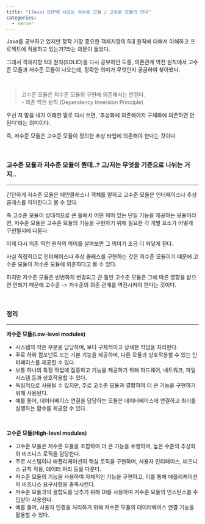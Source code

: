 ```yaml
---
title: "[Java] DIP에 나오는 저수준 모듈 / 고수준 모듈의 의미"
categories:
  - server
---
```


Java를 공부하고 있지만 정작 가장 중요한 객체지향의 5대 원칙에 대해서 이해하고 프로젝트에 적용하고 있는가?라는 의문이 들었다.

그래서 객체지향 5대 원칙(SOLID)을 다시 공부하던 도중, 의존관계 역전 원칙에서 고수준 모듈과 저수준 모듈이 나오는데, 정확한 의미가 무엇인지 궁금하여 찾아봤다.

<br/>

> 고수준 모듈은 저수준 모듈의 구현에 의존해서는 안된다.
> <br/>
> \- 의존 역전 원칙 (Dependency Inversion Principle)

우선 저 말을 내가 이해한 말로 다시 쓰면, '추상화에 의존해야지 구체화에 의존하면 안된다'라는 의미이다.

즉, 저수준 모듈은 고수준 모듈이 정의한 추상 타입에 의존해야 한다는 것이다.

<br/>

### 고수준 모듈과 저수준 모듈이 뭔데..? 고/저는 무엇을 기준으로 나뉘는 거지..

---

간단하게 저수준 모듈은 메인클래스나 객체를 말하고 고수준 모듈은 인터페이스나 추상 클래스를 의미한다고 볼 수 있다.

즉 고수준 모듈이 상대적으로 큰 틀에서 어떤 의미 있는 단일 기능을 제공하는 모듈이라면, 저수준 모듈은 고수준 모듈의 기능을 구현하기 위해 필요한 각 개별 요소가 어떻게 구현될지에 다룬다.

이제 다시 의존 역전 원칙의 의미를 살펴보면 그 의미가 조금 더 와닿게 된다.

사실 직접적으로 인터페이스나 추상 클래스를 구현하는 것은 저수준 모듈이기 때문에 고수준 모듈이 저수준 모듈에 의존하다고 볼 수 있다.

하지만 저수준 모듈은 빈번하게 변경되고 큰 틀인 고수준 모듈은 그에 따른 영향을 받으면 안되기 때문에 고수준 -> 저수준의 의존 관계를 역전시켜야 한다는 것이다.

<br/>

### 정리

---

**저수준 모듈(Low-level modules)**

- 시스템의 작은 부분을 담당하며, 보다 구체적이고 상세한 작업을 처리한다.
- 주로 하위 컴포넌트 또는 기본 기능을 제공하며, 다른 모듈과 상호작용할 수 있는 인터페이스를 제공할 수 있다.
- 보통 하나의 특정 작업에 집중하고 기능을 제공하기 위해 하드웨어, 네트워크, 파일 시스템 등과 상호작용할 수 있다.
- 독립적으로 사용될 수 있지만, 주로 고수준 모듈과 결합하여 더 큰 기능을 구현하기 위해 사용된다.
- 예를 들어, 데이터베이스 연결을 담당하는 모듈은 데이터베이스에 연결하고 쿼리를 실행하는 함수를 제공할 수 있다.

<br/>

**고수준 모듈(High-level modules)**

- 고수준 모듈은 저수준 모듈을 조합하여 더 큰 기능을 수행하며, 높은 수준의 추상화와 비즈니스 로직을 담당한다.
- 주로 시스템이나 애플리케이션의 핵심 로직을 구현하며, 사용자 인터페이스, 비즈니스 규칙 적용, 데이터 처리 등을 다룬다.
- 저수준 모듈의 기능을 사용하여 자체적인 기능을 구현하고, 이를 통해 애플리케이션의 비즈니스 요구사항을 충족시킨다.
- 저수준 모듈과의 결합도를 낮추기 위해 DI를 사용하여 저수준 모듈의 인스턴스를 주입받아 사용한다.
- 예를 들어, 사용자 인증을 처리하기 위해 저수준 모듈의 데이터베이스 연결 기능을 활용할 수 있다.
